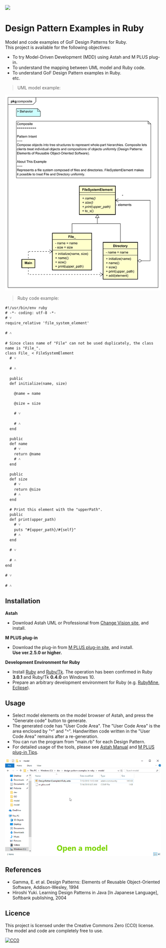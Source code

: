 [<img src="./screenshots/DiagramMap.svg">](https://raw.githubusercontent.com/takaakit/design-pattern-examples-in-ruby/master/screenshots/DiagramMap.svg)

Design Pattern Examples in Ruby
===

Model and code examples of GoF Design Patterns for Ruby.  
This project is available for the following objectives:  

* To try Model-Driven Development (MDD) using Astah and M PLUS plug-in.
* To understand the mapping between UML model and Ruby code.
* To understand GoF Design Pattern examples in Ruby.  
  etc.

> UML model example:

![](screenshots/CompositePattern.svg "Composite Pattern")

> Ruby code example:

```ruby:File class
#!/usr/bin/env ruby
# -*- coding: utf-8 -*-
# ˅
require_relative 'file_system_element'

# ˄

# Since class name of "File" can not be used duplicately, the class name is "File_".
class File_ < FileSystemElement
  # ˅
  
  # ˄

  public
  def initialize(name, size)

    @name = name

    @size = size

    # ˅

    # ˄
  end

  public
  def name
    # ˅
    return @name
    # ˄
  end

  public
  def size
    # ˅
    return @size
    # ˄
  end

  # Print this element with the "upperPath".
  public
  def print(upper_path)
    # ˅
    puts "#{upper_path}/#{self}"
    # ˄
  end

  # ˅
  
  # ˄
end

# ˅

# ˄
```

Installation
------------
**Astah**
* Download Astah UML or Professional from [Change Vision site](http://astah.net/download), and install.  

**M PLUS plug-in**
* Download the plug-in from [M PLUS plug-in site](https://sites.google.com/view/m-plus-plugin/download), and install.  
  **Use ver.2.5.0 or higher.**

**Development Environment for Ruby**
* Install [Ruby](https://www.ruby-lang.org/en/downloads/) and [Ruby/Tk](https://github.com/ruby/tk#installation). The operation has been confirmed in Ruby **3.0.1** and Ruby/Tk **0.4.0** on Windows 10.
* Prepare an arbitrary development environment for Ruby (e.g. [RubyMine](https://www.jetbrains.com/ruby/download/), [Eclipse](http://www.eclipse.org/downloads/eclipse-packages/)).

Usage
-----
* Select model elements on the model browser of Astah, and press the "Generate code" button to generate.  
* The generated code has "User Code Area". The "User Code Area" is the area enclosed by "˅" and "˄". Handwritten code written in the "User Code Area" remains after a re-generation.
* You can run the program from "main.rb" for each Design Pattern.
* For detailed usage of the tools, please see [Astah Manual](http://astah.net/manual) and [M PLUS plug-in Tips](https://sites.google.com/view/m-plus-plugin-tips).

![](screenshots/Usage.gif "Usage")

References
----------
* Gamma, E. et al. Design Patterns: Elements of Reusable Object-Oriented Software, Addison-Wesley, 1994
* Hiroshi Yuki. Learning Design Patterns in Java [In Japanese Language], Softbank publishing, 2004

Licence
-------
This project is licensed under the Creative Commons Zero (CC0) license. The model and code are completely free to use.

[![CC0](http://i.creativecommons.org/p/zero/1.0/88x31.png "CC0")](http://creativecommons.org/publicdomain/zero/1.0/deed)
